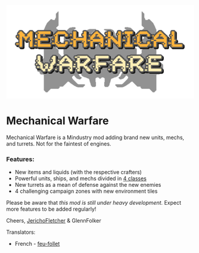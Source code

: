 ![Logo](icon.png)

# Mechanical Warfare
Mechanical Warfare is a Mindustry mod adding brand new units, mechs, and turrets. Not for the faintest of engines.

### Features:
- New items and liquids (with the respective crafters)
- Powerful units, ships, and mechs divided in [4 classes](UNITCLASSES.md)
- New turrets as a mean of defense against the new enemies
- 4 challenging campaign zones with new environment tiles

Please be aware that _this mod is still under heavy development._ Expect more features to be added regularly!

Cheers,
[JerichoFletcher](https://bit.ly/JF_IG) & GlennFolker

Translators:
- French - [feu-follet](https://github.com/feu-follet)
